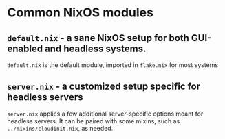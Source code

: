 # Common NixOS modules

## `default.nix` - a sane NixOS setup for both GUI-enabled and headless systems.
`default.nix` is the default module, imported in `flake.nix` for most systems

## `server.nix` - a customized setup specific for headless servers
`server.nix` applies a few additional server-specific options meant for headless servers.
It can be paired with some mixins, such as `../mixins/cloudinit.nix`, as needed.